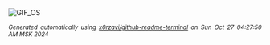 <div align="justify">
<picture>
    <source media="(prefers-color-scheme: dark)" srcset="https://i.ibb.co/0hg4T7g/output-gif.gif">
    <source media="(prefers-color-scheme: light)" srcset="https://i.ibb.co/0hg4T7g/output-gif.gif">
    <img alt="GIF_OS" src="https://i.ibb.co/0hg4T7g/output-gif.gif">
</picture>

<sub><i>Generated automatically using [x0rzavi/github-readme-terminal](https://github.com/x0rzavi/github-readme-terminal) on Sun Oct 27 04:27:50 AM MSK 2024</i></sub>

</div>

<!-- Image deletion URL: https://ibb.co/KFM4dPM/a1b62d9feb4f08005ca0b7c37dbb9922 -->